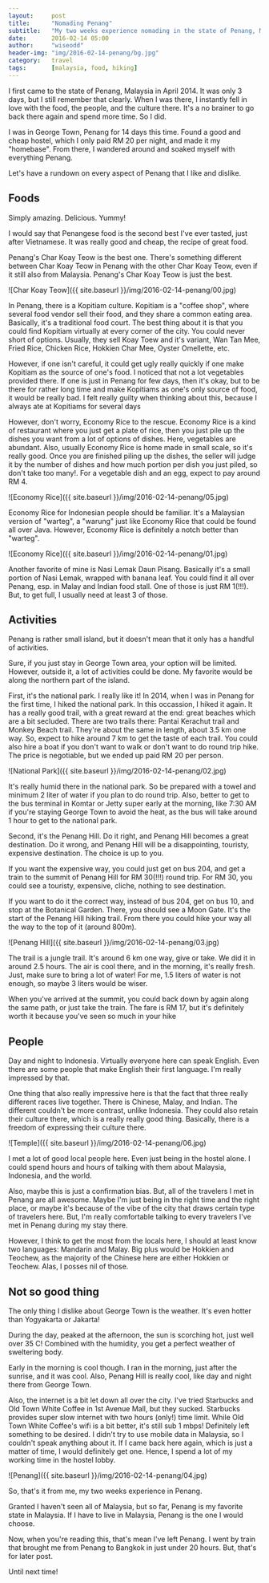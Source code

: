 ```yaml
---
layout:     post
title:      "Nomading Penang"
subtitle:   "My two weeks experience nomading in the state of Penang, Malaysia"
date:       2016-02-14 05:00
author:     "wiseodd"
header-img: "img/2016-02-14-penang/bg.jpg"
category:   travel
tags:       [malaysia, food, hiking]
---
```


I first came to the state of Penang, Malaysia in April 2014. It was only 3 days, but I still remember that clearly. When I was there, I instantly fell in love with the food, the people, and the culture there. It's a no brainer to go back there again and spend more time. So I did.

I was in George Town, Penang for 14 days this time. Found a good and cheap hostel, which I only paid RM 20 per night, and made it my "homebase". From there, I wandered around and soaked myself with everything Penang.

Let's have a rundown on every aspect of Penang that I like and dislike.

<h2 class="section-heading">Foods</h2>

Simply amazing. Delicious. Yummy!

I would say that Penangese food is the second best I've ever tasted, just after Vietnamese. It was really good and cheap, the recipe of great food.

Penang's Char Koay Teow is the best one. There's something different between Char Koay Teow in Penang with the other Char Koay Teow, even if it still also from Malaysia. Penang's Char Koay Teow is just the best.

![Char Koay Teow]({{ site.baseurl }}/img/2016-02-14-penang/00.jpg)

In Penang, there is a Kopitiam culture. Kopitiam is a "coffee shop", where several food vendor sell their food, and they share a common eating area. Basically, it's a traditional food court. The best thing about it is that you could find Kopitiam virtually at every corner of the city. You could never short of options. Usually, they sell Koay Toew and it's variant, Wan Tan Mee, Fried Rice, Chicken Rice, Hokkien Char Mee, Oyster Omellette, etc.

However, if one isn't careful, it could get ugly really quickly if one make Kopitiam as the source of one's food. I noticed that not a lot vegetables provided there. If one is just in Penang for few days, then it's okay, but to be there for rather long time and make Kopitiams as one's only source of food, it would be really bad. I felt really guilty when thinking about this, because I always ate at Kopitiams for several days

However, don't worry, Economy Rice to the rescue. Economy Rice is a kind of restaurant where you just get a plate of rice, then you just pile up the dishes you want from a lot of options of dishes. Here, vegetables are abundant. Also, usually Economy Rice is home made in small scale, so it's really good. Once you are finished piling up the dishes, the seller will judge it by the number of dishes and how much portion per dish you just piled, so don't take too many!. For a vegetable dish and an egg, expect to pay around RM 4.

![Economy Rice]({{ site.baseurl }}/img/2016-02-14-penang/05.jpg)

Economy Rice for Indonesian people should be familiar. It's a Malaysian version of "warteg", a "warung" just like Economy Rice that could be found all over Java. However, Economy Rice is definitely a notch better than "warteg".

![Economy Rice]({{ site.baseurl }}/img/2016-02-14-penang/01.jpg)

Another favorite of mine is Nasi Lemak Daun Pisang. Basically it's a small portion of Nasi Lemak, wrapped with banana leaf. You could find it all over Penang, esp. in Malay and Indian food stall. One of those is just RM 1(!!!). But, to get full, I usually need at least 3 of those.

<h2 class="section-heading">Activities</h2>

Penang is rather small island, but it doesn't mean that it only has a handful of activities.

Sure, if you just stay in George Town area, your option will be limited. However, outside it, a lot of activities could be done. My favorite would be along the northern part of the island.

First, it's the national park. I really like it! In 2014, when I was in Penang for the first time, I hiked the national park. In this occassion, I hiked it again. It has a really good trail, with a great reward at the end: great beaches which are a bit secluded. There are two trails there: Pantai Kerachut trail and Monkey Beach trail. They're about the same in length, about 3.5 km one way. So, expect to hike around 7 km to get the taste of each trail. You could also hire a boat if you don't want to walk or don't want to do round trip hike. The price is negotiable, but we ended up paid RM 20 per person.

![National Park]({{ site.baseurl }}/img/2016-02-14-penang/02.jpg)

It's really humid there in the national park. So be prepared with a towel and minimum 2 liter of water if you plan to do round trip. Also, better to get to the bus terminal in Komtar or Jetty super early at the morning, like 7:30 AM if you're staying George Town to avoid the heat, as the bus will take around 1 hour to get to the national park.

Second, it's the Penang Hill. Do it right, and Penang Hill becomes a great destination. Do it wrong, and Penang Hill will be a disappointing, touristy, expensive destination. The choice is up to you.

If you want the expensive way, you could just get on bus 204, and get a train to the summit of Penang Hill for RM 30(!!!) round trip. For RM 30, you could see a touristy, expensive, cliche, nothing to see destination.

If you want to do it the correct way, instead of bus 204, get on bus 10, and stop at the Botanical Garden. There, you should see a Moon Gate. It's the start of the Penang Hill hiking trail. From there you could hike your way all the way to the top of it (around 800m).

![Penang Hill]({{ site.baseurl }}/img/2016-02-14-penang/03.jpg)

The trail is a jungle trail. It's around 6 km one way, give or take. We did it in around 2.5 hours. The air is cool there, and in the morning, it's really fresh. Just, make sure to bring a lot of water! For me, 1.5 liters of water is not enough, so maybe 3 liters would be wiser.

When you've arrived at the summit, you could back down by again along the same path, or just take the train. The fare is RM 17, but it's definitely worth it because you've seen so much in your hike

<h2 class="section-heading">People</h2>

Day and night to Indonesia. Virtually everyone here can speak English. Even there are some people that make English their first language. I'm really impressed by that.

One thing that also really impressive here is that the fact that three really different races live together. There is Chinese, Malay, and Indian. The different couldn't be more contrast, unlike Indonesia. They could also retain their culture there, which is a really really good thing. Basically, there is a freedom of expressing their culture there.

![Temple]({{ site.baseurl }}/img/2016-02-14-penang/06.jpg)

I met a lot of good local people here. Even just being in the hostel alone. I could spend hours and hours of talking with them about Malaysia, Indonesia, and the world.

Also, maybe this is just a confirmation bias. But, all of the travelers I met in Penang are all awesome. Maybe I'm just being in the right time and the right place, or maybe it's because of the vibe of the city that draws certain type of travelers here. But, I'm really comfortable talking to every travelers I've met in Penang during my stay there.

However, I think to get the most from the locals here, I should at least know two languages: Mandarin and Malay. Big plus would be Hokkien and Teochew, as the majority of the Chinese here are either Hokkien or Teochew. Alas, I posses nil of those.

<h2 class="section-heading">Not so good thing</h2>

The only thing I dislike about George Town is the weather. It's even hotter than Yogyakarta or Jakarta!

During the day, peaked at the afternoon, the sun is scorching hot, just well over 35 C! Combined with the humidity, you get a perfect weather of sweltering body.

Early in the morning is cool though. I ran in the morning, just after the sunrise, and it was cool. Also, Penang Hill is really cool, like day and night there from George Town.

Also, the internet is a bit let down all over the city. I've tried Starbucks and Old Town White Coffee in 1st Avenue Mall, but they sucked. Starbucks provides super slow internet with two hours (only!) time limit. While Old Town White Coffee's wifi is a bit better, it's still sub 1 mbps! Definitely left something to be desired. I didn't try to use mobile data in Malaysia, so I couldn't speak anything about it. If I came back here again, which is just a matter of time, I would definitely get one. Hence, I spend a lot of my working time in the hostel lobby.

![Penang]({{ site.baseurl }}/img/2016-02-14-penang/04.jpg)

So, that's it from me, my two weeks experience in Penang.

Granted I haven't seen all of Malaysia, but so far, Penang is my favorite state in Malaysia. If I have to live in Malaysia, Penang is the one I would choose.

Now, when you're reading this, that's mean I've left Penang. I went by train that brought me from Penang to Bangkok in just under 20 hours. But, that's for later post.

Until next time!
